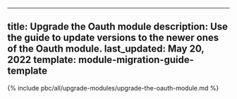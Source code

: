   
---
title: Upgrade the Oauth module
description: Use the guide to update versions to the newer ones of the Oauth module.
last_updated: May 20, 2022
template: module-migration-guide-template
---

{% include pbc/all/upgrade-modules/upgrade-the-oauth-module.md %} <!-- To edit, see /_includes/pbc/all/upgrade-modules/upgrade-the-oauth-module.md -->
